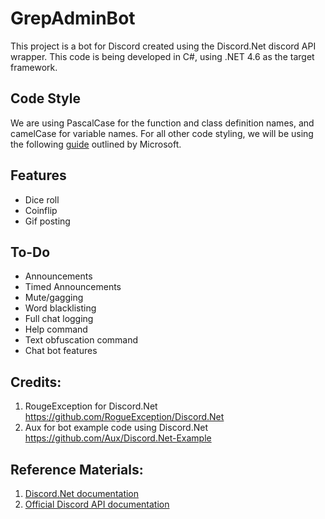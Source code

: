 # GrepAdminBot

This project is a bot for Discord created using the Discord.Net discord API wrapper. This code is being developed in C#, using .NET 4.6 as the target framework.

## Code Style
We are using PascalCase for the function and class definition names, and camelCase for variable names. For all other code styling, we will be using the following [guide](https://docs.microsoft.com/en-us/dotnet/csharp/programming-guide/inside-a-program/coding-conventions) outlined by Microsoft.

## Features
- Dice roll
- Coinflip
- Gif posting

## To-Do
- Announcements
- Timed Announcements
- Mute/gagging
- Word blacklisting
- Full chat logging
- Help command
- Text obfuscation command
- Chat bot features

## Credits:

1. RougeException for Discord.Net https://github.com/RogueException/Discord.Net
2. Aux for bot example code using Discord.Net https://github.com/Aux/Discord.Net-Example

## Reference Materials:
1. [Discord.Net documentation](https://discord.foxbot.me/docs/)
2. [Official Discord API documentation](https://discordapp.com/developers/docs/intro)
